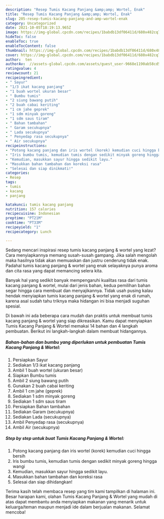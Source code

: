```yaml
---
description: "Resep Tumis Kacang Panjang &amp;amp; Wortel, Enak"
title: "Resep Tumis Kacang Panjang &amp;amp; Wortel, Enak"
slug: 205-resep-tumis-kacang-panjang-and-amp-wortel-enak
category: Uncategorized
date: 2021-10-05T18:19:13.965Z
image: https://img-global.cpcdn.com/recipes/1babdb13df06411d/680x482cq70/tumis-kacang-panjang-wortel-foto-resep-utama.jpg
hideToc: false
enableToc: true
enableTocContent: false
thumbnail: https://img-global.cpcdn.com/recipes/1babdb13df06411d/680x482cq70/tumis-kacang-panjang-wortel-foto-resep-utama.jpg
cover: https://img-global.cpcdn.com/recipes/1babdb13df06411d/680x482cq70/tumis-kacang-panjang-wortel-foto-resep-utama.jpg
author:  ten
authorAv:  //assets-global.cpcdn.com/assets/guest_user-9668e1190ab58cd58d666d5934e79c79da2e02f4421a6ed9abc4b163da97d6e7.png
ratingvalue: 4
reviewcount: 21
recipeingredient:
- " Sayur"
- "1/3 ikat kacang panjang"
- "1 buah wortel ukuran besar"
- " Bumbu tumis"
- "2 siung bawang putih"
- "2 buah cabai keriting"
- "1 cm jahe geprek"
- "1 sdm minyak goreng"
- "1 sdm saus tiram"
- " Bahan tambahan"
- " Garam secukupnya"
- " Lada secukupnya"
- " Penyedap rasa secukupnya"
- " Air secukupnya"
recipeinstructions:
- "Potong kacang panjang dan iris wortel (korek) kemudian cuci hingga bersih"
- "Iris bumbu tumis, kemudian tumis dengan sedikit minyak goreng hingga wangi"
- "Kemudian, masukkan sayur hingga sedikit layu."
- "Masukkan bahan tambahan dan koreksi rasa"
- "Selesai dan siap dinikmati!"
categories:
- Resep
tags:
- tumis
- kacang
- panjang

katakunci: tumis kacang panjang 
nutrition: 157 calories
recipecuisine: Indonesian
preptime: "PT21M"
cooktime: "PT33M"
recipeyield: "1"
recipecategory: Lunch

---
```



Sedang mencari inspirasi resep tumis kacang panjang &amp; wortel yang lezat? Cara menyiapkannya memang susah-susah gampang. Jika salah mengolah maka hasilnya tidak akan memuaskan dan justru cenderung tidak enak. Padahal tumis kacang panjang &amp; wortel yang enak selayaknya punya aroma dan cita rasa yang dapat memancing selera kita.




Banyak hal yang sedikit banyak mempengaruhi kualitas rasa dari tumis kacang panjang &amp; wortel, mulai dari jenis bahan, kedua pemilihan bahan segar hingga cara membuat dan menyajikannya. Tidak usah pusing kalau hendak menyiapkan tumis kacang panjang &amp; wortel yang enak di rumah, karena asal sudah tahu triknya maka hidangan ini bisa menjadi suguhan spesial.


Di bawah ini ada beberapa cara mudah dan praktis untuk membuat tumis kacang panjang &amp; wortel yang siap dikreasikan. Kamu dapat menyiapkan Tumis Kacang Panjang &amp; Wortel memakai 14 bahan dan 4 langkah pembuatan. Berikut ini langkah-langkah dalam membuat hidangannya.

<!--inarticleads1-->

##### Bahan-bahan dan bumbu yang diperlukan untuk pembuatan Tumis Kacang Panjang &amp; Wortel:

1. Persiapkan  Sayur
1. Sediakan 1/3 ikat kacang panjang
1. Ambil 1 buah wortel (ukuran besar)
1. Siapkan  Bumbu tumis
1. Ambil 2 siung bawang putih
1. Gunakan 2 buah cabai keriting
1. Ambil 1 cm jahe (geprek)
1. Sediakan 1 sdm minyak goreng
1. Sediakan 1 sdm saus tiram
1. Persiapkan  Bahan tambahan
1. Sediakan  Garam (secukupnya)
1. Sediakan  Lada (secukupnya)
1. Ambil  Penyedap rasa (secukupnya)
1. Ambil  Air (secukupnya)




<!--inarticleads2-->

##### Step by step untuk buat Tumis Kacang Panjang &amp; Wortel:

1. Potong kacang panjang dan iris wortel (korek) kemudian cuci hingga bersih
1. Iris bumbu tumis, kemudian tumis dengan sedikit minyak goreng hingga wangi
1. Kemudian, masukkan sayur hingga sedikit layu.
1. Masukkan bahan tambahan dan koreksi rasa
1. Selesai dan siap dihidangkan!



Terima kasih telah membaca resep yang tim kami tampilkan di halaman ini. Besar harapan kami, olahan Tumis Kacang Panjang &amp; Wortel yang mudah di atas dapat membantu anda menyiapkan makanan yang menarik untuk keluarga/teman maupun menjadi ide dalam berjualan makanan. Selamat mencoba!
